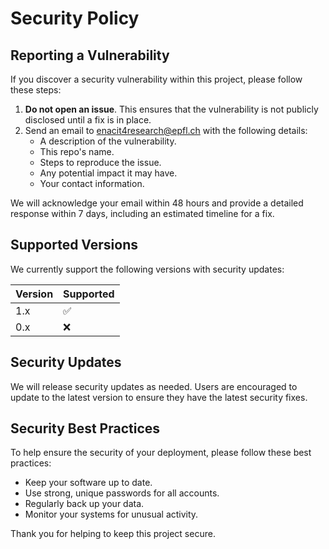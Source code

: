 # Security Policy

## Reporting a Vulnerability

If you discover a security vulnerability within this project, please follow these steps:

1. **Do not open an issue**. This ensures that the vulnerability is not publicly disclosed until a fix is in place.
2. Send an email to [enacit4research@epfl.ch](mailto:enacit4research@epfl.ch) with the following details:
    - A description of the vulnerability.
    - This repo's name.
    - Steps to reproduce the issue.
    - Any potential impact it may have.
    - Your contact information.

We will acknowledge your email within 48 hours and provide a detailed response within 7 days, including an estimated timeline for a fix.

## Supported Versions

We currently support the following versions with security updates:

| Version | Supported          |
| ------- | ------------------ |
| 1.x     | ✅                |
| 0.x     | ❌                |

## Security Updates

We will release security updates as needed. Users are encouraged to update to the latest version to ensure they have the latest security fixes.

## Security Best Practices

To help ensure the security of your deployment, please follow these best practices:

- Keep your software up to date.
- Use strong, unique passwords for all accounts.
- Regularly back up your data.
- Monitor your systems for unusual activity.

Thank you for helping to keep this project secure.
